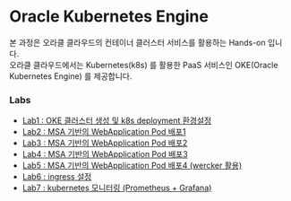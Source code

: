 # Oracle Kubernetes Engine
본 과정은 오라클 클라우드의 컨테이너 클러스터 서비스를 활용하는 Hands-on 입니다.  
오라클 클라우드에서는 Kubernetes(k8s) 를 활용한 PaaS 서비스인 OKE(Oracle Kubernetes Engine) 를 제공합니다.  
  
  
### Labs
* [Lab1 : OKE 클러스터 생성 및 k8s deployment 환경설정](/HandsOnLab100.md)  
* [Lab2 : MSA 기반의 WebApplication Pod 배포1](/HandsOnLab200.md)  
* [Lab3 : MSA 기반의 WebApplication Pod 배포2](/HandsOnLab300.md)  
* [Lab4 : MSA 기반의 WebApplication Pod 배포3](/HandsOnLab400.md)  
* [Lab5 : MSA 기반의 WebApplication Pod 배포4 (wercker 활용)](/HandsOnLab500.md)  
* [Lab6 : ingress 설정](/HandsOnLab600.md)  
* [Lab7 : kubernetes 모니터링 (Prometheus + Grafana)](/HandsOnLab700.md)  
<!-- * [실습8 : kubernetes 모니터링 (EFK)](/HandsOnLab800.md)  
* [실습9 : istio](/HandsOnLab900.md) -->
